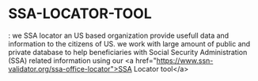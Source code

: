 # SSA-LOCATOR-TOOL
: we SSA locator an US based organization provide usefull data and  information to the citizens of US.  we work with large amount of public and private database to help beneficiaries with Social Security Administration (SSA) related information using our  &lt;a href="https://www.ssn-validator.org/ssa-office-locator">SSA Locator tool&lt;/a>
